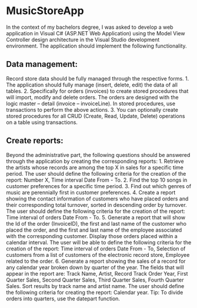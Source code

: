 # MusicStoreApp

In the context of my bachelors degree, I was asked to develop a web application in Visual C# (ASP.NET Web Application) using the Model View Controller design architecture in the Visual Studio development environment. The application should implement the following functionality.

## Data management:
Record store data should be fully managed through the respective forms.
    1. The application should fully manage (insert, delete, edit) the data of all tables.
    2. Specifically for orders (invoices) to create stored procedures that will import, modify and delete orders. The orders are designed with the logic master – detail (invoice – invoiceLine). In stored procedures, use transactions to perform the above actions.
    3. You can optionally create stored procedures for all CRUD (Create, Read, Update, Delete) operations on a table using transactions.

## Create reports:
Beyond the administrative part, the following questions should be answered through the application by creating the corresponding reports:
    1. Retrieve the artists whose records are among the top X in sales for a specific time period. The user should define the following criteria for the creation of the report: Number X, Time interval Date From - To.
    2. Find the top 10 songs in customer preferences for a specific time period.
    3. Find out which genres of music are perennially first in customer preferences.
    4. Create a report showing the contact information of customers who have placed orders and their corresponding total turnover, sorted in descending order by turnover. The user should define the following criteria for the creation of the report: Time interval of orders Date From - To.
    5. Generate a report that will show the Id of the order (InvoiceID), the first and last name of the customer who placed the order, and the first and last name of the employee associated with the corresponding customer. Display those orders placed within a calendar interval. The user will be able to define the following criteria for the creation of the report: Time interval of orders Date From - To, Selection of customers from a list of customers of the electronic record store, Employee related to the order.
    6. Generate a report showing the sales of a record for any calendar year broken down by quarter of the year. The fields that will appear in the report are: Track Name, Artist, Record Track Order Year, First Quarter Sales, Second Quarter Sales, Third Quarter Sales, Fourth Quarter Sales. Sort results by track name and artist name. The user should define the following criteria for creating the report: Calendar year. Tip: To divide orders into quarters, use the datepart function.

